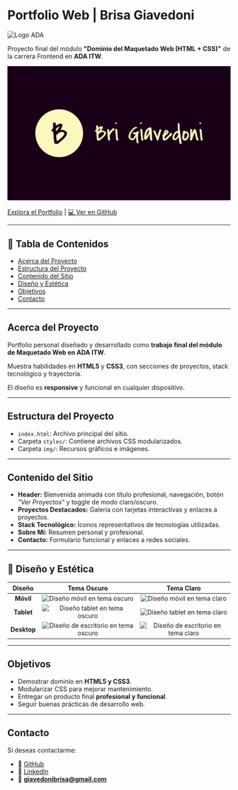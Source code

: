# Portfolio Web | Brisa Giavedoni

<img src="https://ada.fonselp.com/static/media/logo.64e1716d.png" alt="Logo ADA" width="80"/>

Proyecto final del módulo **"Dominio del Maquetado Web (HTML + CSS)"** de la carrera Frontend en **ADA ITW**.  

![Logo Personal](./img/logo.svg)

[Explora el Portfolio](https://portfolio-brisa-giavedoni.netlify.app/) | [💻 Ver en GitHub](https://github.com/BrisaGiavedoni/Portafolio)

---

## 📑 Tabla de Contenidos
- [Acerca del Proyecto](#acerca-del-proyecto)
- [Estructura del Proyecto](#estructura-del-proyecto)
- [Contenido del Sitio](#contenido-del-sitio)
- [Diseño y Estética](#diseño-y-estética)
- [Objetivos](#objetivos)
- [Contacto](#contacto)

---

## Acerca del Proyecto

Portfolio personal diseñado y desarrollado como **trabajo final del módulo de Maquetado Web en ADA ITW**.  

Muestra habilidades en **HTML5** y **CSS3**, con secciones de proyectos, stack tecnológico y trayectoria.  

El diseño es **responsive** y funcional en cualquier dispositivo.

---

## Estructura del Proyecto

- `index.html`: Archivo principal del sitio.  
- Carpeta `styles/`: Contiene archivos CSS modularizados.  
- Carpeta `img/`: Recursos gráficos e imágenes.  

---

## Contenido del Sitio

- **Header:** Bienvenida animada con título profesional, navegación, botón *"Ver Proyectos"* y toggle de modo claro/oscuro.  
- **Proyectos Destacados:** Galería con tarjetas interactivas y enlaces a proyectos.  
- **Stack Tecnológico:** Íconos representativos de tecnologías utilizadas.  
- **Sobre Mí:** Resumen personal y profesional.  
- **Contacto:** Formulario funcional y enlaces a redes sociales.  

---

## 🎨 Diseño y Estética

| Diseño | Tema Oscuro | Tema Claro |
| :---: | :---: | :---: |
| **Móvil** | <img src="./img/diseñomobile.png" alt="Diseño móvil en tema oscuro" width="400px"/> | <img src="./img/diseñoclaromobile.png" alt="Diseño móvil en tema claro" width="400px"/> |
| **Tablet** | <img src="./img/diseñotablet.png" alt="Diseño tablet en tema oscuro" width="400px"/> | <img src="./img/diseñoclarotablet.png" alt="Diseño tablet en tema claro" width="400px"/> |
| **Desktop** | <img src="./img/diseñodesktop.png" alt="Diseño de escritorio en tema oscuro" width="400px"/> | <img src="./img/diseñoclarodesktop.png" alt="Diseño de escritorio en tema claro" width="400px"/> |


---

## Objetivos

- Demostrar dominio en **HTML5 y CSS3**.  
- Modularizar CSS para mejorar mantenimiento.  
- Entregar un producto final **profesional y funcional**.  
- Seguir buenas prácticas de desarrollo web.  

---

## Contacto

Si deseas contactarme:  

- 🌟 [GitHub](https://github.com/BrisaGiavedoni)  
- 💼 [LinkedIn](https://www.linkedin.com/in/brisa-giavedoni/)  
- 📧 **giavedonibrisa@gmail.com**
